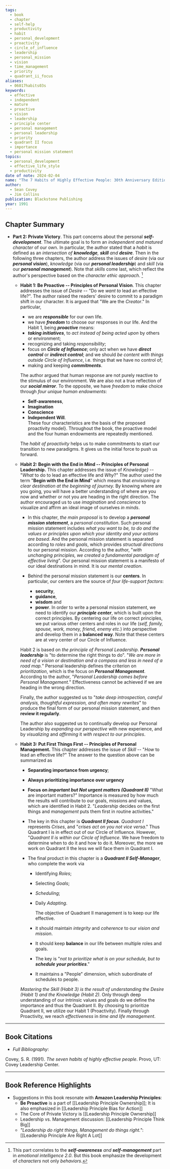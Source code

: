 ```yaml
---
tags:
  - book
  - chapter
  - self-help
  - productivity
  - habit
  - personal_development
  - proactivity
  - circle_of_influence
  - leadership
  - personal_mission
  - vision
  - time_management
  - priority
  - quadrant_ii_focus
aliases:
  - 06017habits03s
keywords:
  - effective
  - independent
  - mature
  - proactive
  - vision
  - leadership
  - principle center
  - personal management
  - personal leadership
  - priority
  - quadrant II focus
  - importance
  - personal mission statement
topics:
  - personal_development
  - effective_life_style
  - productivity
date of note: 2024-02-04
name: "The 7 Habits of Highly Effective People: 30th Anniversary Edition"
author:
  - Sean Covey
  - Jim Collins
publication: Blackstone Publishing
year: 1991
---
```


## Chapter Summary

- **Part 2: Private Victory**. This part concerns about the personal ***self-development***. The ultimate goal is to form an *independent and matured character* of our own. In particular, the author stated that a *habit* is defined as an *intersection of **knowledge**, **skill** and **desire***. Then in the following three chapters, the author address the issues of *desire* (via our ***personal vision***), *knowledge* (via our ***personal leadership***) and *skill* (via our ***personal management***). Note that *skills* come last, which reflect the author's perspective based on the *character ethic approach*. [^1]
  
	- **Habit 1: Be Proactive -- Principles of Personal Vision**. This chapter addresses the issue of _Desire_ -- "Do we _want to_ lead an effective life?". The author raised the readers' desire to commit to a paradigm shift in our character. It is argued that "We are the _Creator_." In particular, 
		- we are ***responsible*** for our own life.
		- we have ***freedom*** to choose our responses in our life. 
		  And the Habit 1, being ***proactive*** means:
		- ***taking initiatives***, to _act instead of being acted upon_ by others or environment;
		- recognizing and taking *responsibility*;
		- focus on ***Circle of Influence***; only act when we have ***direct control*** or ***indirect control***; and we should _be content with things outside Circle of Influence_, i.e. things that we have no control of;
		- making and keeping ***commitments***.
		
		The author argued that human response are not purely reactive to the stimulus of our environment. We are also not a true reflection of our ***social mirror***. To the opposite, we have *freedom* to make choice through *four unique human endowments*:  
		- **Self-awareness**,  
		- **Imagination**
		- **Conscience**
		- **Independent Will**.  
		These four characteristics are the basis of the proposed proactivity model}. Throughout the book, the proactive model and the four human endowments are repeatedly mentioned. 
		
		The _habit of proactivity_ helps us to make commitments to start our transition to new paradigms. It gives us the initial force to push us forward.
		
	- **Habit 2: Begin with the End in Mind -- Principles of Personal Leadership.** This chapter addresses the issue of _Knowledge}_ -- "_What_ to do to lead an effective life and _Why_?" The author used the term "__Begin with the End in Mind__" which means that _envisioning a clear destination at the beginning of journey._  By knowing where are you going, you will have a better understanding of where are you now and whether or not you are heading in the right direction. The author encouraged us to use _imagination_ and _conscience_ to visualize and affirm an ideal image of ourselves _in minds_.  
	  
		 - In this chapter, _the main proposal_ is to develop a ***personal mission statement***, a *personal constitution*. Such personal mission statement includes *what you want to be, to do and the values or principles upon which your identity and your actions are based*. And the personal mission statement is separated according to *roles* and *goals*, which provides *structual directions* to our personal mission. According to the author, "*with unchanging principles, we created a fundamental paradigm of effective living*". Our personal mission statement is a manifesto of our ideal destinations in mind.  It is our *mental creation*.
		   
		 - Behind the personal mission statement is our **centers**. In particular, our centers are the source of *four life-support factors*: 
			 - **security**, 
			 - **guidance**,
			 - **wisdom** and 
			 - **power**. 
			   In order to write a personal mission statement, we need to identify our ***principle center***, which is built upon the correct principles. By centering our life on correct principles, we put various other centers and roles in our life (*self, family, spouse, work, money, friend, enemy etc.*) into perspective and develop them in a **balanced way**. Note that these centers are at very center of our Circle of Influence. 
		
		Habit 2 is based on *the principle of Personal Leadership*. ***Personal leadership*** is "to determine the right things to do". "*We are more in need of a vision or destination and a compass and less in need of a road map.*" Personal leadership defines the criterion on *prioritization*, which is the focus on ***Personal Management***. According to the author, "*Personal Leadership comes before Personal Management.*" Effectiveness cannot be achieved if we are heading in the wrong direction.
		
		Finally, the author suggested us to "*take deep introspection, careful analysis, thoughtful expression, and often many rewrites*" to produce the final form of our personal mission statement, and then **review it regularly**. 
		
		The author also suggested us to continually develop our Personal Leadership by *expanding our perspective* with new experience, and by *visualizing* and *affirming* it *with respect to our principles*.
		
	- **Habit 3: Put First Things First -- Principles of Personal Management.** This chapter addresses the issue of _Skill_ -- "_How_ to lead an effective life?"  The answer to the question above can be summarized as
		- **Separating importance from urgency**;
		- **Always prioritizing importance over urgency**
		- **Focus on *important but Not urgent matters (Quadrant II)***
		"What are important matters?" Importance is measured by how much the results will contribute to our goals, missions and values, which are identified in Habit 2. "_Leadership_ decides on the first things and _management_ puts them first in routine activities."
		
		- The key in this chapter is ***Quadrant II focus***. *Quadrant I* represents *Crises*, and "*crises act on you not vice versa*." Thus Quadrant I is in effect out of our Circle of Influence. However, "*Quadrant II is within our Circle of Influence*. We have freedom to determine when to do it and how to do it. Moreover, the more we work on Quadrant II the less we will face them in Quadrant I. 
		  
		- The final product in this chapter is a ***Quadrant II Self-Manager***, who complete the work via
			- Identifying *Roles*;
			- Selecting *Goals*;
			- *Scheduling*;
			- Daily *Adapting*.
			  
			  The objective of Quadrant II management is to keep our life effective. 
			- it should maintain *integrity* and *coherence* to our *vision and mission*. 
			- It should keep **balance** in our life between multiple roles and goals. 
			- The key is "*not to prioritize what is on your schedule, but to **schedule your priorities***."
			- It maintains a "People" dimension, which subordinate of schedules to people.
			  
		*Mastering the Skill (Habit 3) is the result of understanding the Desire (Habit 1) and the Knowledge (Habit 2)*. Only through deep understanding of our intrinsic values and goals do we define the importance and thus the Quadrant II. By choosing to prioritize Quadrant II, we utilize our Habit 1 (Proactivity). Finally through Proactivity, we reach *effectiveness* in *time and life management*. 

[^1]: This part correlates to the ***self-awareness** and **self-management*** part in *emotional intelligence 2.0*. But this book emphasize the development of *characters* not only *behaviors*.

----------
## Book Citations

- *Full Bibliography*:

Covey, S. R. (1991). _The seven habits of highly effective people_. Provo, UT: Covey Leadership Center.

-----------
##  Book Reference Highlights

- Suggestions in this book resonate with **Amazon Leadership Principles**:
	- **Be Proactive** is a part of [[Leadership Principle Ownership]]; It is also emphasized in [[Leadership Principle Bias for Action]]
	- The Core of Private Victory is [[Leadership Principle Ownership]]
	- Leadership vs. Management discussion: [[Leadership Principle Think Big]]
	- *"Leadership do right things, Management do things right."*:  [[Leadership Principle Are Right A Lot]]